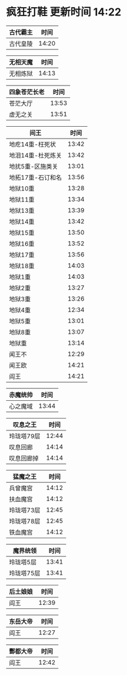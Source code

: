 # 疯狂打鞋 更新时间 14:22

| 古代霸主   | 时间    |
|--------|-------|
| 古代皇陵 | 14:20 |

| 无相天魔   | 时间    |
|--------|-------|
| 无相炼狱 | 14:13 |

| 四象苍茫长老   | 时间    |
|--------|-------|
| 苍茫大厅 | 13:53 |
| 虚无之关 | 13:51 |

| 间王   | 时间    |
|--------|-------|
| 地疙14重-枉死状 | 13:42 |
| 地泪14重-杜死炼关 | 13:42 |
| 地扰5重-区施类关 | 13:01 |
| 地拓17重-石订和名 | 13:56 |
| 地狱10重 | 13:28 |
| 地狱11重 | 13:34 |
| 地狱13重 | 13:39 |
| 地狱14重 | 13:42 |
| 地狱15重 | 13:50 |
| 地狱16重 | 13:52 |
| 地狱17重 | 13:56 |
| 地狱18重 | 14:03 |
| 地狱1重 | 14:03 |
| 地狱2重 | 13:27 |
| 地狱3重 | 13:26 |
| 地狱4重 | 12:34 |
| 地狱5重 | 13:01 |
| 地狱8重 | 13:07 |
| 地狱重 | 13:14 |
| 闻王不 | 12:29 |
| 闻王欧 | 14:21 |
| 阎王 | 14:21 |

| 赤魔统帅   | 时间    |
|--------|-------|
| 心之魔域 | 13:44 |

| 叹息之王   | 时间    |
|--------|-------|
| 玲珑塔79层 | 12:44 |
| 叹息回廊 | 14:14 |
| 叹息回廊掉 | 14:14 |

| 猛魔之王   | 时间    |
|--------|-------|
| 兵曾魔宫 | 14:12 |
| 扶血魔宫 | 14:12 |
| 玲珑塔73层 | 12:45 |
| 玲珑塔78层 | 12:45 |
| 铁血魔宫 | 14:12 |

| 魔界统领   | 时间    |
|--------|-------|
| 玲珑塔5层 | 13:41 |
| 玲珑塔75层 | 13:41 |

| 后土娘娘   | 时间    |
|--------|-------|
| 阎王 | 12:39 |

| 东岳大帝   | 时间    |
|--------|-------|
| 阎王 | 12:27 |

| 酆都大帝   | 时间    |
|--------|-------|
| 阎王 | 12:42 |